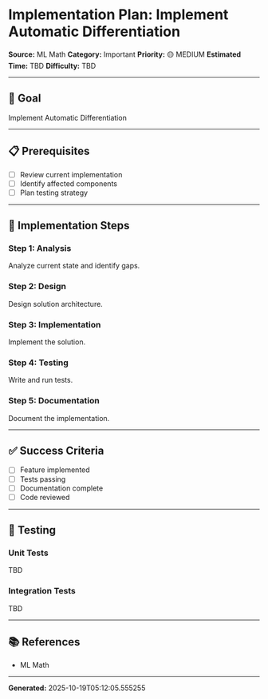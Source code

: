 # Implementation Plan: Implement Automatic Differentiation

**Source:** ML Math
**Category:** Important
**Priority:** 🟡 MEDIUM
**Estimated Time:** TBD
**Difficulty:** TBD

---

## 🎯 Goal

Implement Automatic Differentiation

---

## 📋 Prerequisites

- [ ] Review current implementation
- [ ] Identify affected components
- [ ] Plan testing strategy

---

## 🔧 Implementation Steps

### Step 1: Analysis

Analyze current state and identify gaps.

### Step 2: Design

Design solution architecture.

### Step 3: Implementation

Implement the solution.

### Step 4: Testing

Write and run tests.

### Step 5: Documentation

Document the implementation.

---

## ✅ Success Criteria

- [ ] Feature implemented
- [ ] Tests passing
- [ ] Documentation complete
- [ ] Code reviewed

---

## 🧪 Testing

### Unit Tests

TBD

### Integration Tests

TBD

---

## 📚 References

- ML Math

---

**Generated:** 2025-10-19T05:12:05.555255
